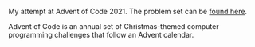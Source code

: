 My attempt at Advent of Code 2021. 
The problem set can be [found here](https://adventofcode.com/2021).

Advent of Code is an annual set of Christmas-themed computer programming challenges that follow an Advent calendar. 